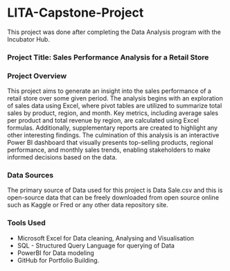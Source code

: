 # LITA-Capstone-Project
This project was done after completing the Data Analysis program with the Incubator Hub.
### Project Title: Sales Performance Analysis for a Retail Store
### Project Overview
This project aims to generate an insight into the sales performance of a retail store over some given period. The analysis begins with an exploration of sales data using Excel, where pivot tables are utilized to summarize total sales by product, region, and month. Key metrics, including average sales per product and total revenue by region, are calculated using Excel formulas. Additionally, supplementary reports are created to highlight any other interesting findings. The culmination of this analysis is an interactive Power BI dashboard that visually presents top-selling products, regional performance, and monthly sales trends, enabling stakeholders to make informed decisions based on the data.
### Data Sources
The primary source of Data used for this project is Data Sale.csv and this is open-source data that can be freely downloaded from open source online such as Kaggle or Fred or any other data repository site.
### Tools Used
- Microsoft Excel for Data cleaning, Analysing and Visualisation
- SQL - Structured Query Language for querying of Data
- PowerBI for Data modeling
- GitHub  for Portfolio Building.
